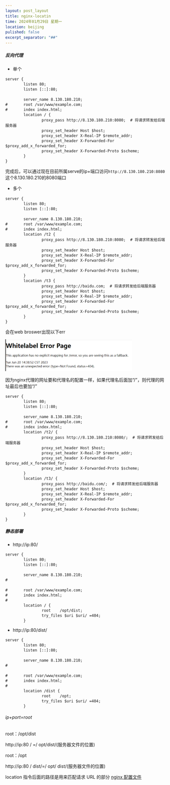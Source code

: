 ```yaml
---
layout: post_layout
title: nginx-locatin
time: 2024年01月29日 星期一
location: beijing
pulished: false
excerpt_separator: "##"
--- 
```


##### 反向代理
- 单个
```
server {
        listen 80;
        listen [::]:80;

        server_name 8.130.180.210;
#       root /var/www/example.com;
#       index index.html;
        location / {
                proxy_pass http://8.130.180.210:8080;  # 将请求转发给后端服务器
                proxy_set_header Host $host;
                proxy_set_header X-Real-IP $remote_addr;
                proxy_set_header X-Forwarded-For $proxy_add_x_forwarded_for;
                proxy_set_header X-Forwarded-Proto $scheme;
        }
}
```
完成后，可以通过现在目前所属serve的ip+端口访问`http://8.130.180.210:8080 `这个8.130.180.210的8080端口
- 多个
```
server {
        listen 80;
        listen [::]:80;

        server_name 8.130.180.210;
#       root /var/www/example.com;
#       index index.html;
        location /t2 {
                proxy_pass http://8.130.180.210:8080;  # 将请求转发给后端服务器
                proxy_set_header Host $host;
                proxy_set_header X-Real-IP $remote_addr;
                proxy_set_header X-Forwarded-For $proxy_add_x_forwarded_for;
                proxy_set_header X-Forwarded-Proto $scheme;
        }
        location /t3 {
                proxy_pass http://baidu.com;  # 将请求转发给后端服务器
                proxy_set_header Host $host;
                proxy_set_header X-Real-IP $remote_addr;
                proxy_set_header X-Forwarded-For $proxy_add_x_forwarded_for;
                proxy_set_header X-Forwarded-Proto $scheme;
        }
}
```
会在web broswer出现以下err

<img src="/assets/img/nginx/problem/1.png" width="400px">

因为nginx代理的网址要和代理名的配置一样，如果代理名后面加“/”，则代理的网址最后也要加“/”

```
server {
        listen 80;
        listen [::]:80;

        server_name 8.130.180.210;
#       root /var/www/example.com;
#       index index.html;
        location /t2/ {
                proxy_pass http://8.130.180.210:8080/;  # 将请求转发给后端服务器
                proxy_set_header Host $host;
                proxy_set_header X-Real-IP $remote_addr;
                proxy_set_header X-Forwarded-For $proxy_add_x_forwarded_for;
                proxy_set_header X-Forwarded-Proto $scheme;
        }
        location /t3/ {
                proxy_pass http://baidu.com/;  # 将请求转发给后端服务器
                proxy_set_header Host $host;
                proxy_set_header X-Real-IP $remote_addr;
                proxy_set_header X-Forwarded-For $proxy_add_x_forwarded_for;
                proxy_set_header X-Forwarded-Proto $scheme;
        }
}
```
##### 静态部署

- http://ip:80/

```
server {
        listen 80;
        listen [::]:80;

        server_name 8.130.180.210;
#
        
#       root /var/www/example.com;
#       index index.html;
#
        location / {
                root    /opt/dist;
                try_files $uri $uri/ =404;
        }
```
- http://ip:80/dist/

```
server {
        listen 80;
        listen [::]:80;

        server_name 8.130.180.210;
#
        
#       root /var/www/example.com;
#       index index.html;
#
        location /dist {
                root    /opt;
                try_files $uri $uri/ =404;
        }
```
###### ip+port=root

root：/opt/dist

http://ip:80  /     =/    opt/dist/(服务器文件的位置)

root：/opt

http://ip:80 /    dist/=/    opt/    dist/(服务器文件的位置)

location 指令后面的路径是用来匹配请求 URL 的部分
[nginx 配置文件](/assets/text/nginx/default)
